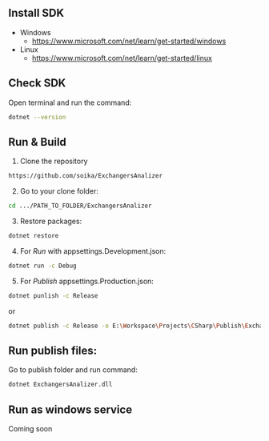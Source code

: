 ## Install SDK
* Windows
    * https://www.microsoft.com/net/learn/get-started/windows
* Linux
    * https://www.microsoft.com/net/learn/get-started/linux

## Check SDK
Open terminal and run the command:
```sh
dotnet --version
```
## Run & Build
1. Clone the repository
```sh
https://github.com/soika/ExchangersAnalizer
```
2. Go to your clone folder:
```sh
cd .../PATH_TO_FOLDER/ExchangersAnalizer
```
3. Restore packages: 
```sh
dotnet restore
```
4. For *Run* with appsettings.Development.json:
```sh
dotnet run -c Debug
```
5. For *Publish* appsettings.Production.json:
```sh
dotnet punlish -c Release
```
or
```sh
dotnet publish -c Release -o E:\Workspace\Projects\CSharp\Publish\ExchangersAnalizer
```
## Run publish files:
Go to publish folder and run command:
```sh
dotnet ExchangersAnalizer.dll
```
## Run as windows service
Coming soon
